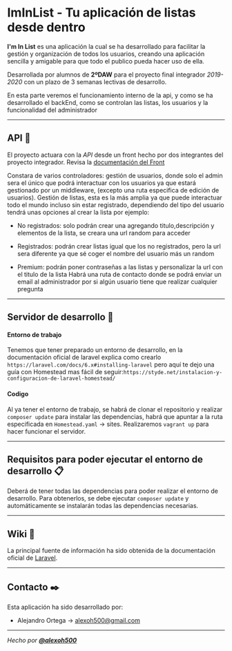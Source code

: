 # **ImInList** - Tu aplicación de listas desde dentro

**I'm In List** es una aplicación la cual se ha desarrollado para facilitar la gestión y organización de todos los usuarios, creando una aplicación sencilla y amigable para que todo el publico pueda hacer uso de ella.

Desarrollada por alumnos de **2ºDAW** para el proyecto final integrador _2019-2020_ con un plazo de 3 semanas lectivas de desarrollo.

En esta parte veremos el funcionamiento interno de la api, y como se ha desarrollado el backEnd, como se controlan las listas, los usuarios y la funcionalidad del administrador

---

## **API** 🔩

El proyecto actuara con la *API* desde un front hecho por dos integrantes del proyecto integrador. Revisa la [documentación del Front](https://github.com/Josee9988/Im-In-List-FrontEnd)

Constara de varios controladores: gestión de usuarios, donde solo el admin sera el único que podrá interactuar con los usuarios ya que estará gestionado por un middleware, (excepto una ruta especifica de edición de usuarios).
Gestión de listas, esta es la más amplia ya que puede interactuar todo el mundo incluso sin estar registrado, dependiendo del tipo del usuario tendrá unas opciones al crear la lista por ejemplo:
 - No registrados: solo podrán crear una agregando titulo,descripción y elementos de la lista, se creara una url random para acceder
- Registrados: podrán crear listas igual que los no registrados, pero la url sera diferente ya que sé coger el nombre del usuario más un random

- Premium: podrán poner contraseñas a las listas y personalizar la url con el titulo de la lista
Habrá una ruta de contacto donde se podrá enviar un email al administrador por si algún usuario tiene que realizar cualquier pregunta

---

## **Servidor de desarrollo** 🚀

#### **Entorno de trabajo**

Tenemos que tener preparado un entorno de desarrollo, en la documentación oficial de laravel explica como crearlo `https://laravel.com/docs/6.x#installing-laravel` pero aquí te dejo una guía con Homestead mas fácil de seguir:`https://styde.net/instalacion-y-configuracion-de-laravel-homestead/`

#### **Codigo**

Al ya tener el entorno de trabajo, se habrá de clonar el repositorio y realizar `composer update` para instalar las dependencias, habrá que apuntar a la ruta especificada en `Homestead.yaml` -> sites. Realizaremos `vagrant up` para hacer funcionar el servidor.

---

## **Requisitos para poder ejecutar el entorno de desarrollo** 📋

Deberá de tener todas las dependencias para poder realizar el entorno de desarrollo. Para obtenerlos, se debe ejecutar `composer update` y automáticamente se instalarán todas las dependencias necesarias.

---

## **Wiki** 📖

La principal fuente de información ha sido obtenida de la documentación oficial de [Laravel](https://laravel.com/docs/6.x).

---

## **Contacto** ✒️

Esta aplicación ha sido desarrollado por:

-   Alejandro Ortega → <alexoh500@gmail.com>

---

*Hecho por **[@alexoh500](https://github.com/alexoh500)***